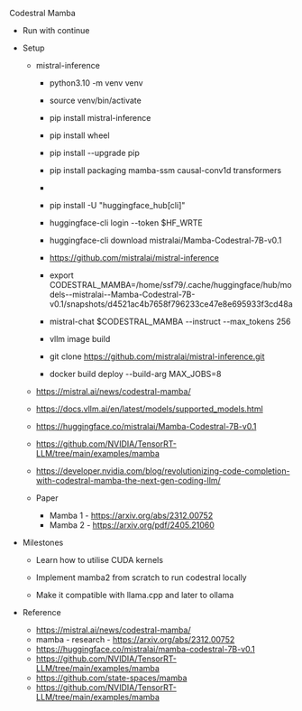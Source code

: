 Codestral Mamba

- Run with continue

- Setup
  - mistral-inference
    - python3.10 -m venv venv
    - source venv/bin/activate
    - pip install mistral-inference
    - pip install wheel
    - pip install --upgrade pip
    - pip install packaging mamba-ssm causal-conv1d transformers
    - 
    - pip install -U "huggingface_hub[cli]"
    - huggingface-cli login --token $HF_WRTE
    - huggingface-cli download mistralai/Mamba-Codestral-7B-v0.1
    - https://github.com/mistralai/mistral-inference
    - export CODESTRAL_MAMBA=/home/ssf79/.cache/huggingface/hub/models--mistralai--Mamba-Codestral-7B-v0.1/snapshots/d4521ac4b7658f796233ce47e8e695933f3cd48a
    - mistral-chat $CODESTRAL_MAMBA --instruct --max_tokens 256

  
    - vllm image build
	- git clone https://github.com/mistralai/mistral-inference.git
 	- docker build deploy --build-arg MAX_JOBS=8

  - https://mistral.ai/news/codestral-mamba/
  - https://docs.vllm.ai/en/latest/models/supported_models.html
  - https://huggingface.co/mistralai/Mamba-Codestral-7B-v0.1
  - https://github.com/NVIDIA/TensorRT-LLM/tree/main/examples/mamba
  - https://developer.nvidia.com/blog/revolutionizing-code-completion-with-codestral-mamba-the-next-gen-coding-llm/

  - Paper
    - Mamba 1 - https://arxiv.org/abs/2312.00752
    - Mamba 2 - https://arxiv.org/pdf/2405.21060




- Milestones
  - Learn how to utilise CUDA kernels
  - Implement mamba2 from scratch to run codestral locally

  - Make it compatible with llama.cpp and later to ollama


- Reference
  - https://mistral.ai/news/codestral-mamba/
  - mamba - research - https://arxiv.org/abs/2312.00752 
  - https://huggingface.co/mistralai/mamba-codestral-7B-v0.1
  - https://github.com/NVIDIA/TensorRT-LLM/tree/main/examples/mamba
  - https://github.com/state-spaces/mamba
  - https://github.com/NVIDIA/TensorRT-LLM/tree/main/examples/mamba


